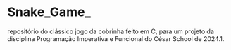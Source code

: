 # Snake_Game_
repositório do clássico jogo da cobrinha feito em C, para um projeto da disciplina Programação Imperativa e Funcional do César School de 2024.1.
